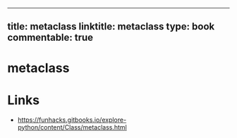 
---
title: metaclass
linktitle: metaclass
type: book
commentable: true
---

# metaclass

# Links

- https://funhacks.gitbooks.io/explore-python/content/Class/metaclass.html

    